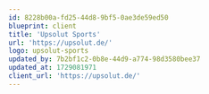 ```yaml
---
id: 8228b00a-fd25-44d8-9bf5-0ae3de59ed50
blueprint: client
title: 'Upsolut Sports'
url: 'https://upsolut.de/'
logo: upsolut-sports
updated_by: 7b2bf1c2-0b8e-44d9-a774-98d3580bee37
updated_at: 1729081971
client_url: 'https://upsolut.de/'
---
```

